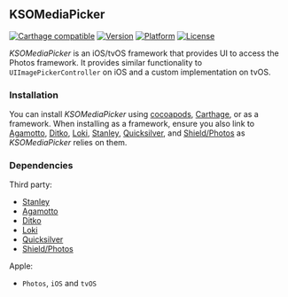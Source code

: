 ## KSOMediaPicker

[![Carthage compatible](https://img.shields.io/badge/Carthage-compatible-4BC51D.svg?style=flat)](https://github.com/Carthage/Carthage)
[![Version](http://img.shields.io/cocoapods/v/KSOMediaPicker.svg)](http://cocoapods.org/?q=KSOMediaPicker)
[![Platform](http://img.shields.io/cocoapods/p/KSOMediaPicker.svg)]()
[![License](http://img.shields.io/cocoapods/l/KSOMediaPicker.svg)](https://github.com/Kosoku/KSOMediaPicker/blob/master/license.txt)

*KSOMediaPicker* is an iOS/tvOS framework that provides UI to access the Photos framework. It provides similar functionality to `UIImagePickerController` on iOS and a custom implementation on tvOS.

### Installation

You can install *KSOMediaPicker* using [cocoapods](https://cocoapods.org/), [Carthage](https://github.com/Carthage/Carthage), or as a framework. When installing as a framework, ensure you also link to [Agamotto](https://github.com/Kosoku/Agamotto), [Ditko](https://github.com/Kosoku/Ditko), [Loki](https://github.com/Kosoku/Loki), [Stanley](https://github.com/Kosoku/Stanley), [Quicksilver](https://github.com/Kosoku/Quicksilver), and [Shield/Photos](https://github.com/Kosoku/Shield) as *KSOMediaPicker* relies on them.

### Dependencies

Third party:

- [Stanley](https://github.com/Kosoku/Stanley)
- [Agamotto](https://github.com/Kosoku/Agamotto)
- [Ditko](https://github.com/Kosoku/Ditko)
- [Loki](https://github.com/Kosoku/Loki)
- [Quicksilver](https://github.com/Kosoku/Quicksilver)
- [Shield/Photos](https://github.com/Kosoku/Shield)

Apple:

- `Photos`, `iOS` and `tvOS`
